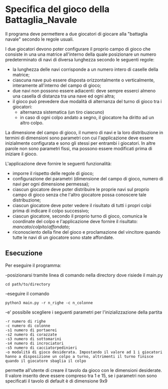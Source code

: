 # Specifica del gioco della Battaglia_Navale

Il programa deve permettere a due giocatori di 
giocare alla "battaglia navale" secondo le regole 
usuali.

I due giocatori devono poter configurare il proprio
campo di gioco che consiste in una una matrice all'interno della
quale posizionare un numero predeterminato di navi
di diversa lunghezza secondo le seguenti regole:
- la lunghezza delle navi corrisponde a un numero 
intero di caselle della matrice;
- ciascuna nave può essere disposta orizzontalmente
o verticalmente, interamente all'interno del campo di gioco;
- due navi non possono essere adiacenti: deve sempre esserci
almeno una casella di distanza tra una nave ed ogni altra;
- il gioco può prevedere due modalità di alternanza del turno
di gioco tra i giocatori:
  * alternanza sistematica (un tiro ciascuno)
  * in caso di ogni colpo andato a segno, il giocatore ha diritto ad un altro colpo.

La dimensione del campo di gioco, il 
numero di navi e la loro distribuzione 
in termini di dimensioni sono parametri con cui 
l'applicazione deve essere inizialmente configurata
e sono gli stessi per entrambi i giocatori.
In altre parole non sono parametri fissi, ma possono 
essere modificati prima di iniziare il gioco.

L'applicazione deve fornire le seguenti funzionalità:
- imporre il rispetto delle regole di gioco;
- configurazione dei parametri (dimensione del campo di gioco, 
numero di navi per ogni dimensione permessa);
- ciascun giocatore deve poter distribuire le proprie navi
sul proprio campo di gioco senza che l'altro giocatore 
possa conoscere tale distribuzione;
- ciascun giocatore deve poter vedere il risultato 
di tutti i propri colpi prima di indicare il colpo
successivo;
- ciascun giocatore, secondo il proprio turno di gioco, comunica le coordinate
del colpo e l'applicazione deve fornire il risultato: *mancato*/*colpito*/*affondato*;
- riconosciento della fine del gioco e proclamazione 
del vincitore quando tutte le navi di un giocatore sono 
state affondate.

## Esecuzione

Per eseguire il programma:

-posizionarsi tramite linea di comando nella directory dove risiede il main.py

	cd path/to/directory
	
-eseguire il comando

	python3 main.py -r n_righe -c n_colonne

-e' possibile scegliere i seguenti parametri per l'inizializzazione della partita

	-r numero di righe
	-c numero di colonne
	-s1 numero di portaerei
	-s2 numero di corazzate
	-s3 numero di sottomarini
	-s4 numero di incrociatori
	-s5 numero di cacciatorpedinieri
	-o modalitá di gioco desiderata. Impostando il valore ad 1 i giocatori hanno a disposizione un colpo a turno, altrimenti il turno finisce quando il giocatore sbaglia il colpo
	
	
 permette all'utente di creare il tavolo da gioco con le dimensioni desiderate. Il valore inserito
 deve essere compreso tra 1 e 15, se i parametri non sono specificati il tavolo di default
 è di dimensione 9x9

